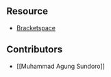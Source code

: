 ## Resource
- [Bracketspace](https://wpadmin.bracketspace.com/)

## Contributors
- [[Muhammad Agung Sundoro]]